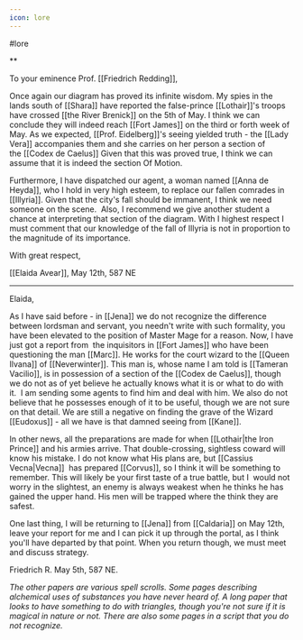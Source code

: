 ```yaml
---
icon: lore 
---
```

#lore 

**

To your eminence Prof. [[Friedrich Redding]],

Once again our diagram has proved its infinite wisdom. My spies in the lands south of [[Shara]] have reported the false-prince [[Lothair]]'s troops have crossed [[the River Brenick]] on the 5th of May. I think we can conclude they will indeed reach [[Fort James]] on the third or forth week of May. As we expected, [[Prof. Eidelberg]]'s seeing yielded truth - the [[Lady Vera]] accompanies them and she carries on her person a section of the [[Codex de Caelus]] Given that this was proved true, I think we can assume that it is indeed the section Of Motion. 

Furthermore, I have dispatched our agent, a woman named [[Anna de Heyda]], who I hold in very high esteem, to replace our fallen comrades in [[Illyria]]. Given that the city's fall should be immanent, I think we need someone on the scene.  Also, I recommend we give another student a chance at interpreting that section of the diagram. With I highest respect I must comment that our knowledge of the fall of Illyria is not in proportion to the magnitude of its importance. 

With great respect,

[[Elaida Avear]], May 12th, 587 NE

----

Elaida,

As I have said before - in [[Jena]] we do not recognize the difference between lordsman and servant, you needn't write with such formality, you have been elevated to the position of Master Mage for a reason. Now, I have just got a report from  the inquisitors in [[Fort James]] who have been questioning the man [[Marc]]. He works for the court wizard to the [[Queen Ilvana]] of [[Neverwinter]]. This man is, whose name I am told is [[Tameran Vacilio]], is in possession of a section of the [[Codex de Caelus]], though we do not as of yet believe he actually knows what it is or what to do with it.  I am sending some agents to find him and deal with him. We also do not believe that he possesses enough of it to be useful, though we are not sure on that detail. We are still a negative on finding the grave of the Wizard [[Eudoxus]] - all we have is that damned seeing from [[Kane]].

In other news, all the preparations are made for when [[Lothair|the Iron Prince]] and his armies arrive. That double-crossing, sightless coward will know his mistake. I do not know what His plans are, but [[Cassius Vecna|Vecna]]  has prepared [[Corvus]], so I think it will be something to remember. This will likely be your first taste of a true battle, but I  would not worry in the slightest, an enemy is always weakest when he thinks he has gained the upper hand. His men will be trapped where the think they are safest. 

One last thing, I will be returning to [[Jena]] from [[Caldaria]] on May 12th, leave your report for me and I can pick it up through the portal, as I think you'll have departed by that point. When you return though, we must meet and discuss strategy. 

Friedrich R. May 5th, 587 NE.

_The other papers are various spell scrolls. Some pages describing alchemical uses of substances you have never heard of. A long paper that looks to have something to do with triangles, though you're not sure if it is magical in nature or not. There are also some pages in a script that you do not recognize._